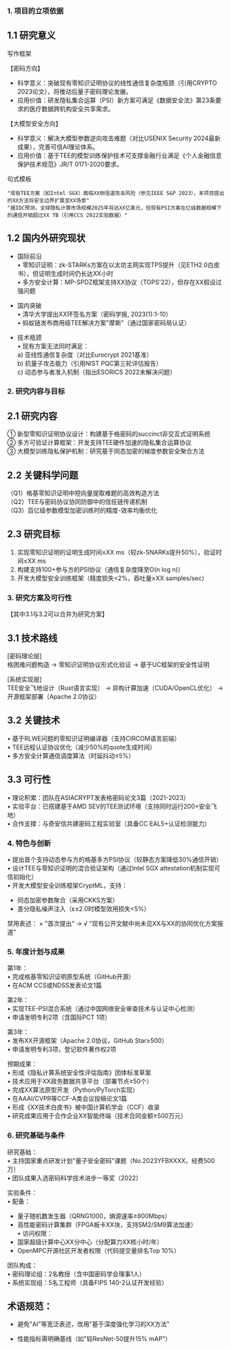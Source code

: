 ### 1. 项目的立项依据
## 1.1 研究意义

写作框架

【密码方向】
* 科学意义：突破现有零知识证明协议的线性通信复杂度瓶颈（引用CRYPTO 2023论文），将推动后量子密码理论发展。  
* 应用价值：研发隐私集合运算（PSI）新方案可满足《数据安全法》第23条要求的医疗数据跨机构安全共享需求。  

【大模型安全方向】  
* 科学意义：解决大模型参数逆向攻击难题（对比USENIX Security 2024最新成果），完善可信AI理论体系。  
* 应用价值：基于TEE的模型训练保护技术可支撑金融行业满足《个人金融信息保护技术规范》JR/T 0171-2020要求。 

句式模板
```
"现有TEE方案（如Intel SGX）面临XX侧信道攻击风险（参见IEEE S&P 2023），本项目提出的XX方法将安全边界扩展至XX场景"  
"据IDC预测，全球隐私计算市场规模2025年将达XX亿美元，但现有PSI方案在亿级数据规模下的通信开销超过XX TB（引用CCS 2022实验数据）"  
```

## 1.2 国内外研究现状

* 国际前沿  
• 零知识证明：zk-STARKs方案在以太坊主网实现TPS提升（见ETH2.0白皮书），但证明生成时间仍长达XX小时  
• 多方安全计算：MP-SPDZ框架支持XX协议（TOPS'22），但存在XX假设过强问题  

* 国内突破  
• 清华大学提出XX环签名方案（密码学报, 2023(1):1-10）  
• 蚂蚁链发布商用级TEE解决方案"摩斯"（通过国家密码局认证）  

* 技术瓶颈  
• 现有方案无法同时满足：  
  a) 亚线性通信复杂度（对比Eurocrypt 2021基准）  
  b) 抗量子攻击能力（引用NIST PQC第三轮评估报告）  
  c) 动态参与者准入机制（指出ESORICS 2022未解决问题）


### 2. 研究内容与目标

## 2.1 研究内容  
① 新型零知识证明协议设计：构建基于格密码的succinct非交互式证明系统  
② 多方可验证计算框架：开发支持TEE硬件加速的隐私集合运算协议  
③ 大模型训练隐私保护机制：研究基于同态加密的梯度参数安全聚合方法   

## 2.2 关键科学问题  
（Q1）格基零知识证明中短向量提取难题的高效构造方法  
（Q2）TEE与密码协议协同防御中的信任链传递机制  
（Q3）百亿级参数模型加密训练时的精度-效率均衡优化

## 2.3 研究目标
1. 实现零知识证明的证明生成时间≤XX ms（较zk-SNARKs提升50%），验证时间≤XX ms  
2. 构建支持100+参与方的PSI协议（通信复杂度降至O(n log n)）  
3. 开发大模型安全训练框架（精度损失<2%，吞吐量≥XX samples/sec）


### 3. 研究方案及可行性

【其中3.1与3.2可以合并为研究方案】
## 3.1 技术路线  
[密码理论层]  
格困难问题构造 → 零知识证明协议形式化验证 → 基于UC框架的安全性证明  

[系统实现层]  
TEE安全飞地设计（Rust语言实现） → 异构计算加速（CUDA/OpenCL优化） → 开源框架部署（Apache 2.0协议）  

## 3.2 关键技术  
• 基于RLWE问题的零知识证明编译器（支持CIRCOM语言前端）  
• TEE远程认证协议优化（减少50%的quote生成时间）  
• 多方安全计算通信调度算法（时延抖动≤5%）  

## 3.3 可行性  
• 理论积累：团队在ASIACRYPT发表格密码论文3篇（2021-2023）  
• 实验平台：已搭建基于AMD SEV的TEE测试环境（支持同时运行200+安全飞地）  
• 合作支撑：与奇安信共建密码工程实验室（具备CC EAL5+认证检测能力）

### 4. 特色与创新

• 提出首个支持动态参与方的格基多方PSI协议（较静态方案降低30%通信开销）  
• 设计TEE与零知识证明的混合验证架构（通过Intel SGX attestation机制实现可信初始化）  
• 开发大模型安全训练框架CryptML，支持：  
  - 同态加密参数聚合（采用CKKS方案）  
  - 差分隐私噪声注入（ε≤2.0时模型效用损失<5%） 

禁用表述：
× "首次提出" → √ "现有公开文献中尚未见XX与XX的协同优化方案报道"

### 5. 年度计划与成果

第1年：  
• 完成格基零知识证明原型系统（GitHub开源）  
• 在ACM CCS或NDSS发表论文1篇  

第2年：  
• 实现TEE-PSI混合系统（通过中国网络安全审查技术与认证中心检测）  
• 申请发明专利2项（含国际PCT 1项）  

第3年：  
• 发布XX开源框架（Apache 2.0协议，GitHub Star≥500）  
• 申请发明专利3项，登记软件著作权2项  

预期成果：  
• 形成《隐私计算系统安全性评估指南》团体标准草案  
• 技术应用于XX政务数据共享平台（部署节点≥50个）  
• 完成XX算法原型开发（Python/PyTorch实现）  
• 在AAAI/CVPR等CCF-A类会议投稿论文1篇  
• 形成《XX技术白皮书》被中国计算机学会（CCF）收录  
• 研究成果应用于合作企业XX智能终端（技术合同金额≥500万元） 

### 6. 研究基础与条件

研究基础：  
• 主持国家重点研发计划"量子安全密码"课题（No.2023YFBXXXX，经费500万）  
• 团队成果入选密码科学技术进步一等奖（2022）  

实验条件：  
• 配备：  
  - 量子随机数发生器（QRNG1000，熵源速率≥800Mbps）  
  - 高性能密码计算集群（FPGA板卡XX块，支持SM2/SM9算法加速）  
• 访问权限：  
  - 国家超级计算中心XX分中心（分配算力XX核小时/年）  
  - OpenMPC开源社区开发者权限（代码提交量排名Top 10%）  

团队构成：  
• 密码理论组：2名教授（含中国密码学会理事1人）  
• 系统实现组：5名工程师（具备FIPS 140-2认证开发经验）



## 术语规范：

* 避免"AI"等宽泛表述，改用"基于深度强化学习的XX方法"

* 性能指标需明确基线（如"较ResNet-50提升15% mAP"）


